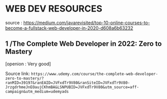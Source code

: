 # WEB DEV RESOURCES
source : https://medium.com/javarevisited/top-10-online-courses-to-become-a-fullstack-web-developer-in-2020-d608a6b63232


## 1 /The Complete Web Developer in 2022: Zero to Mastery
[openion : Very good]

Source link: `https://www.udemy.com/course/the-complete-web-developer-zero-to-mastery/?ranMID=39197&ranEAID=JVFxdTr9V80&ranSiteID=JVFxdTr9V80-JrzgdrhmeJnEOaujCKhmBA&LSNPUBID=JVFxdTr9V80&utm_source=aff-campaign&utm_medium=udemyads`

